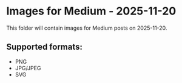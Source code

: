 # Images for Medium - 2025-11-20

This folder will contain images for Medium posts on 2025-11-20.

## Supported formats:
- PNG
- JPG/JPEG
- SVG
